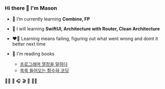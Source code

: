 <h3 align="left">Hi there 👋 I'm Mason </h3>

- 🌱 I’m currently learning **Combine, FP**

- 🎯 I will learning **SwiftUI, Architecture with Router, Clean Architecture**

- ❤️‍🔥 Learning means failing, figuring out what went wrong and doint it better next time

- 📖 I'm reading books
  - [프로그래머 열정을 말하다](https://www.google.co.kr/books/edition/프로그래머_열정을_말하다/5gaspwAACAAJ?hl=ko)
  - [쏙쏙 들어오는 함수혀 코딩](https://www.google.co.kr/books/edition/쏙쏙_들어오는_함수형_코딩/27UCzwEACAAJ?hl=ko)

🏊‍♂️ 🎸 🎧 🎬 🥊 🧑‍💻

